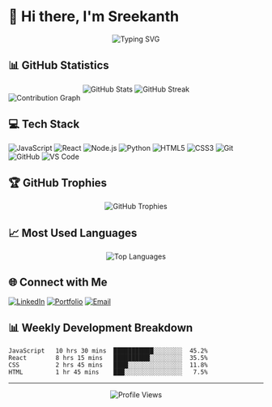 # 👋 Hi there, I'm Sreekanth

<div align="center">
  <img src="https://readme-typing-svg.demolab.com?font=Fira+Code&weight=600&size=28&duration=4000&pause=1000&color=FFFFFF&center=true&vCenter=true&random=false&width=435&lines=Full+Stack+Developer;Software+Engineer;Tech+Enthusiast" alt="Typing SVG" />
</div>

## 📊 GitHub Statistics

<div align="center">
  <img src="https://github-readme-stats.vercel.app/api?username=sreekanth666&show_icons=true&theme=radical" alt="GitHub Stats" />
  <img src="https://github-readme-streak-stats.herokuapp.com/?user=sreekanth666&theme=radical" alt="GitHub Streak" />
</div>

<img src="https://github-readme-activity-graph.vercel.app/graph?username=sreekanth666&theme=react-dark" alt="Contribution Graph" />

## 💻 Tech Stack

![JavaScript](https://img.shields.io/badge/-JavaScript-F7DF1E?style=flat-square&logo=javascript&logoColor=black)
![React](https://img.shields.io/badge/-React-61DAFB?style=flat-square&logo=react&logoColor=black)
![Node.js](https://img.shields.io/badge/-Node.js-339933?style=flat-square&logo=node.js&logoColor=white)
![Python](https://img.shields.io/badge/-Python-3776AB?style=flat-square&logo=python&logoColor=white)
![HTML5](https://img.shields.io/badge/-HTML5-E34F26?style=flat-square&logo=html5&logoColor=white)
![CSS3](https://img.shields.io/badge/-CSS3-1572B6?style=flat-square&logo=css3&logoColor=white)
![Git](https://img.shields.io/badge/-Git-F05032?style=flat-square&logo=git&logoColor=white)
![GitHub](https://img.shields.io/badge/-GitHub-181717?style=flat-square&logo=github&logoColor=white)
![VS Code](https://img.shields.io/badge/-VS%20Code-007ACC?style=flat-square&logo=visual-studio-code&logoColor=white)

## 🏆 GitHub Trophies
<div align="center">
  <img src="https://github-profile-trophy.vercel.app/?username=sreekanth666&theme=radical&margin-w=15" alt="GitHub Trophies" />
</div>

## 📈 Most Used Languages
<div align="center">
  <img src="https://github-readme-stats.vercel.app/api/top-langs/?username=sreekanth666&layout=compact&theme=radical" alt="Top Languages" />
</div>

## 🌐 Connect with Me
[![LinkedIn](https://img.shields.io/badge/-LinkedIn-0A66C2?style=flat-square&logo=linkedin&logoColor=white)](https://www.linkedin.com/in/sreekanth666)
[![Portfolio](https://img.shields.io/badge/-Portfolio-000000?style=flat-square&logo=react&logoColor=white)](https://your-portfolio-url.com)
[![Email](https://img.shields.io/badge/-Email-EA4335?style=flat-square&logo=gmail&logoColor=white)](mailto:your.email@example.com)

## 📊 Weekly Development Breakdown
<!--START_SECTION:waka-->
```text
JavaScript   10 hrs 30 mins  ███████████░░░░░░░░  45.2%
React        8 hrs 15 mins   ██████████░░░░░░░░░  35.5%
CSS          2 hrs 45 mins   ████░░░░░░░░░░░░░░░  11.8%
HTML         1 hr 45 mins    ███░░░░░░░░░░░░░░░░   7.5%
```
<!--END_SECTION:waka-->

---
<div align="center">
  <img src="https://komarev.com/ghpvc/?username=sreekanth666&style=flat-square&color=blueviolet" alt="Profile Views" />
</div>
